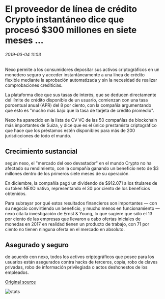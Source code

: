 # El proveedor de línea de crédito Crypto instantáneo dice que procesó $300 millones en siete meses ...

###### 2019-03-04 11:03

Nexo permite a los consumidores depositar sus activos criptográficos en un monedero seguro y acceder instantáneamente a una línea de crédito flexible mediante la aprobación automatizada y sin la necesidad de realizar comprobaciones crediticias.

La plataforma dice que sus tasas de interés, que se deducen directamente del límite de crédito disponible de un usuario, comienzan con una tasa porcentual anual (APR) del 8 por ciento, con la compañía argumentando que esto es "mucho más bajo que la tasa de tarjeta de crédito promedio".

Nexo ha aparecido en la lista de CV VC de las 50 compañías de blockchain más importantes de Suiza, y dice que es el único prestamista criptográfico que hace que los préstamos estén disponibles para más de 200 jurisdicciones de todo el mundo.

## Crecimiento sustancial

según nexo, el "mercado del oso devastador" en el mundo Crypto no ha afectado su rendimiento, con la compañía ganando un beneficio neto de $3 millones dentro de los primeros siete meses de su operación.

En diciembre, la compañía pagó un dividendo de $912.071 a los titulares de su token NEXO nativo, representando el 30 por ciento de los beneficios obtenidos.

Para subrayar por qué estos resultados financieros son importantes — con su negocio convirtiendo un beneficio, y mucho menos en funcionamiento — nexo cita la investigación de Ernst & Young, lo que sugiere que sólo el 13 por ciento de las empresas que llevaron a cabo ofertas iniciales de monedas en 2017 en realidad tienen un producto de trabajo, con 71 por ciento no tienen ninguna oferta en el mercado en absoluto.

## Asegurado y seguro

de acuerdo con nexo, todos los activos criptográficos que posee para los usuarios están asegurados contra hacks de terceros, copia, robo de claves privadas, robo de información privilegiada o actos deshonestos de los empleados.

[Original source](https://cointelegraph.com/news/instant-crypto-credit-line-provider-says-it-processed-300-million-in-seven-months)

![stats](https://c.statcounter.com/11760860/0/a89fa40b/1/ "stats")